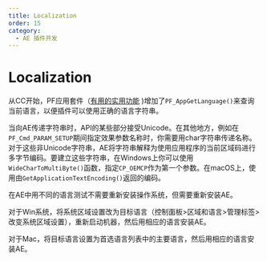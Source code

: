 ```yaml
---
title: Localization
order: 15
category:
  - AE 插件开发
---
```


# Localization

从CC开始，PF应用套件（[有用的实用功能](.../effect-details/useful-utility-functions.html) )增加了`PF_AppGetLanguage()`来查询当前语言，以便插件可以使用正确的语言字符串。

当向AE传递字符串时，API的某些部分接受Unicode。在其他地方，例如在`PF_Cmd_PARAM_SETUP`期间指定效果参数名称时，你需要用char字符串传递名称。对于这些非Unicode字符串，AE将字符串解释为使用应用程序的当前区域码进行多字节编码。要建立这些字符串，在Windows上你可以使用`WideCharToMultiByte()`函数，指定`CP_OEMCP`作为第一个参数。在macOS上，使用由`GetApplicationTextEncoding()`返回的编码。

在AE中用不同的语言测试不需要重新安装操作系统，但需要重新安装AE。

对于Win系统，将系统区域设置改为目标语言（控制面板>区域和语言>管理标签>改变系统区域设置），重新启动机器，然后用相应的语言安装AE。

对于Mac，将目标语言设置为首选语言列表中的主要语言，然后用相应的语言安装AE。